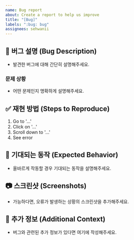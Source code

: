 ```yaml
---
name: Bug report
about: Create a report to help us improve
title: "[Bug]"
labels: ":bug: bug"
assignees: sehwanii
---
```


## 🐞 버그 설명 (Bug Description)

- 발견한 버그에 대해 간단히 설명해주세요.

### 문제 상황

- 어떤 문제인지 명확하게 설명해주세요.

## ✅ 재현 방법 (Steps to Reproduce)

1. Go to '...'
2. Click on '...'
3. Scroll down to '...'
4. See error

## 🧐 기대되는 동작 (Expected Behavior)

- 올바르게 작동할 경우 기대되는 동작을 설명해주세요.

## 📷 스크린샷 (Screenshots)

- 가능하다면, 오류가 발생하는 상황의 스크린샷을 추가해주세요.

## 📝 추가 정보 (Additional Context)

- 버그와 관련된 추가 정보가 있다면 여기에 작성해주세요.
